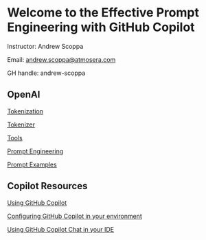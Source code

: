 # Welcome to the Effective Prompt Engineering with GitHub Copilot

Instructor: Andrew Scoppa

Email: andrew.scoppa@atmosera.com

GH handle:  andrew-scoppa

## OpenAI

[Tokenization](https://microsoft.github.io/Workshop-Interact-with-OpenAI-models/tokenization)

[Tokenizer](https://platform.openai.com/tokenizer)

[Tools](https://platform.openai.com/docs/assistants/tools)

[Prompt Engineering](https://platform.openai.com/docs/guides/prompt-engineering)

[Prompt Examples](https://platform.openai.com/docs/examples)

## Copilot Resources

[Using GitHub Copilot](https://docs.github.com/en/copilot/using-github-copilot)

[Configuring GitHub Copilot in your environment](https://docs.github.com/en/copilot/configuring-github-copilot/configuring-github-copilot-in-your-environment)

[Using GitHub Copilot Chat in your IDE](https://docs.github.com/en/copilot/github-copilot-chat/using-github-copilot-chat-in-your-ide)
















